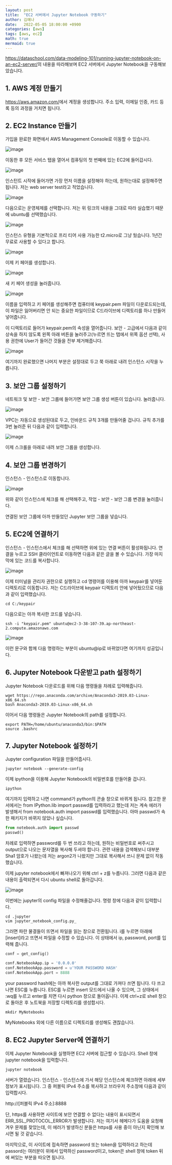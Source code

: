 ```yaml
---
layout: post
title:  "EC2 서버에서 Jupyter Notebook 구동하기"
author: 김예나
date:   2022-05-05 18:00:00 +0900
categories: [aws]
tags: [aws, ec2]
math: true
mermaid: true
---
```



<https://dataschool.com/data-modeling-101/running-jupyter-notebook-on-an-ec2-server/>의 내용을 따라해보며 EC2 서버에서 Jupyter Notebook을 구동해보았습니다.


## 1\. AWS 계정 만들기


<https://aws.amazon.com/>에서 계정을 생성합니다. 주소 입력, 이메일 인증, 카드 등록 등의 과정을 거치면 됩니다.


## 2\. EC2 Instance 만들기


가입을 완료한 화면에서 AWS Management Console로 이동할 수 있습니다.


![image](https://user-images.githubusercontent.com/80688900/166899606-31c5d2ae-1742-4b9d-97ac-cfbb2782bd3e.png)


이동한 후 모든 서비스 탭을 열어서 컴퓨팅의 첫 번째에 있는 EC2에 들어갑시다.


![image](https://user-images.githubusercontent.com/80688900/166899691-11a6068b-29fb-4958-92e8-3e3bca4c2584.png)


인스턴트 시작에 들어가면 가장 먼저 이름을 설정해야 하는데, 원하는대로 설정해주면 됩니다. 저는 web server test라고 적었습니다.


![image](https://user-images.githubusercontent.com/80688900/166900186-dd64ff02-4b18-446d-86f7-67405c4e33d1.png)


다음으로는 운영체제를 선택합니다. 저는 위 링크의 내용을 그대로 따라 실습했기 때문에 ubuntu를 선택했습니다.


![image](https://user-images.githubusercontent.com/80688900/166900334-4e8ec787-9335-4cc2-9b08-b91903f1cd52.png)


인스턴스 유형을 기본적으로 프리 티어 사용 가능한 t2.micro로 그냥 뒀습니다. 1년간 무료로 사용할 수 있다고 합니다.


![image](https://user-images.githubusercontent.com/80688900/166900649-4a9741fb-4101-41ba-b834-2d91c36fad9d.png)


이제 키 페어를 생성합니다.


![image](https://user-images.githubusercontent.com/80688900/166900776-77326e9d-c661-4eed-9755-04ae93f226c7.png)


새 키 페어 생성을 눌러줍니다.


![image](https://user-images.githubusercontent.com/80688900/166900856-1508badb-e149-4b0d-9304-adbb18ab4476.png)


이름을 입력하고 키 페어를 생성해주면 컴퓨터에 keypair.pem 파일이 다운로드되는데, 이 파일은 잃어버리면 안 되는 중요한 파일이므로 C드라이브에 디렉토리를 하나 만들어 넣어줍니다.


이 디렉토리로 들어가 keypair.pem의 속성을 열어줍니다. 보안 - 고급에서 다음과 같이 상속을 하지 않도록 왼쪽 아래 버튼을 눌러주고(누르면 뜨는 탭에서 위쪽 옵션 선택), 사용 권한에 User가 들어간 것들을 전부 제거해줍니다.


![image](https://user-images.githubusercontent.com/80688900/166904601-bcb672fe-b3d5-4fd9-b680-5a6e1f7a394a.png)


여기까지 완료했으면 나머지 부분은 설정대로 두고 쭉 아래로 내려 인스턴스 시작을 누릅니다.


## 3\. 보안 그룹 설정하기


네트워크 및 보안 - 보안 그룹에 들어가면 보안 그룹 생성 버튼이 있습니다. 눌러줍니다.


![image](https://user-images.githubusercontent.com/80688900/166903221-f9e7625f-ace8-4fd6-b35c-7cc539df62a7.png)


VPC는 자동으로 생성된대로 두고, 인바운드 규칙 3개를 만들어줄 겁니다. 규칙 추가를 3번 눌러준 뒤 다음과 같이 입력합니다.


![image](https://user-images.githubusercontent.com/80688900/166903495-b18336e8-8f58-4b3d-a6ca-fdc721d0eeed.png)


이제 스크롤을 아래로 내려 보안 그룹을 생성합니다.


## 4\. 보안 그룹 변경하기


인스턴스 - 인스턴스로 이동합니다.


![image](https://user-images.githubusercontent.com/80688900/166903686-c1fab44a-4521-41f4-93e4-0e604e148bfc.png)


위와 같이 인스턴스에 체크를 해 선택해주고, 작업 - 보안 - 보안 그룹 변경을 눌러줍니다.


연결된 보안 그룹에 아까 만들었던 Jupyter 보안 그룹을 넣습니다.


## 5\. EC2에 연결하기


인스턴스 - 인스턴스에서 체크를 해 선택하면 위에 있는 연결 버튼이 활성화됩니다. 연결을 누르고 SSH 클라이언트로 이동하면 다음과 같은 글을 볼 수 있습니다. 가장 마지막에 있는 코드를 복사합니다.


![image](https://user-images.githubusercontent.com/80688900/166905069-f6bcf3d1-9cee-463f-a650-68f110dc2a1e.png)


이제 터미널을 관리자 권한으로 실행하고 cd 명령어를 이용해 아까 keypair를 넣어둔 디렉토리로 이동합니다. 저는 C드라이브에 keypair 디렉토리 안에 넣어뒀으므로 다음과 같이 입력했습니다.


```shell
cd C:/keypair
```


다음으로는 아까 복사한 코드를 넣습니다.


```shell
ssh -i "keypair.pem" ubuntu@ec2-3-38-107-39.ap-northeast-2.compute.amazonaws.com
```


![image](https://user-images.githubusercontent.com/80688900/166934716-95c64d58-4565-4c12-964b-aaaa58886451.png)


이런 문구와 함께 다음 명령하는 부분이 ubuntu@ip로 바뀌었다면 여기까지 성공입니다.


## 6\. Jupyter Notebook 다운받고 path 설정하기


Jupyter Notebook 다운로드를 위해 다음 명령들을 차례로 입력해줍니다.


```shell
wget https://repo.anaconda.com/archive/Anaconda3-2019.03-Linux-x86_64.sh
bash Anaconda3-2019.03-Linux-x86_64.sh
```


이어서 다음 명령들은 Jupyter Notebook의 path를 설정합니다.


```shell
export PATH=/home/ubuntu/anaconda3/bin:$PATH
source .bashrc
```


## 7\. Jupyter Notebook 설정하기


Jupyter configuration 파일을 만들어줍시다.


```shell
jupyter notebook --generate-config
```


이제 ipython을 이용해 Jupyter Notebook의 비밀번호를 만들어줄 겁니다.


```shell
ipython
```


여기까지 입력하고 나면 command가 python의 콘솔 창으로 바뀌게 됩니다. 참고한 문서에서는 from IPython.lib import passwd를 입력하라고 했는데 저는 계속 에러가 발생해서 from notebook.auth import passwd를 입력했습니다. 아마 passwd가 속한 패키지가 바뀌지 않았나 싶습니다.


```python
from notebook.auth import passwd
passwd()
```


차례로 입력하면 password를 두 번 쓰라고 하는데, 원하는 비밀번호로 써주시고 output으로 나오는 문자열을 복사해 두셔야 합니다. 관련 내용을 검색해보니 대부분 Sha1 암호가 나왔는데 저는 argon2가 나왔지만 그대로 복사해서 쓰니 문제 없이 작동했습니다.


이제 jupyter notebook에서 빠져나오기 위해 ctrl + z를 누릅니다. 그러면 다음과 같은 내용이 출력되면서 다시 ubuntu shell로 돌아갑니다.


![image](https://user-images.githubusercontent.com/80688900/166938099-f3ed3c3a-ffb7-4513-88e4-44fff291d87a.png)


이번에는 jupyter의 config 파일을 수정해줄겁니다. 명령 창에 다음과 같이 입력합니다.


```shell
cd .jupyter
vim jupyter_notebook_config.py_
```


그러면 파란 물결들이 뜨면서 파일을 읽는 창으로 전환됩니다. i를 누르면 아래에 [insert]라고 뜨면서 파일을 수정할 수 있습니다. 이 상태에서 ip, password, port를 입력해 줍니다.


```python
conf = get_config()

conf.NotebookApp.ip = '0.0.0.0'
conf.NotebookApp.password = u'YOUR PASSWORD HASH'
conf.NotebookApp.port = 8888
```


your password hash에는 아까 복사한 output를 그대로 가져다 쓰면 됩니다. 다 쓰고 나면 ESC를 누릅니다. ESC를 누르면 insert 모드에서 나올 수 있으며, 그 상태에서 :wq를 누르고 enter를 치면 다시 python 창으로 돌아옵니다. 이제 ctrl+z로 shell 창으로 돌아온 후 노트북을 저장할 디렉토리를 생성합시다.


```shell
mkdir MyNotebooks
```


MyNotebooks 외에 다른 이름으로 디렉토리를 생성해도 괜찮습니다.


## 8\. EC2 Jupyter Server에 연결하기


이제 Jupyter Notebook을 실행하면 EC2 서버에 접근할 수 있습니다. Shell 창에 jupyter notebook을 입력합니다.


```shell
jupyter notebook
```


서버가 열렸습니다. 인스턴스 - 인스턴스에 가서 해당 인스턴스에 체크하면 아래에 세부 정보가 표시됩니다. 그 중 퍼블릭 IPv4 주소를 복사하고 브라우저 주소창에 다음과 같이 입력합시다.


http://[퍼블릭 IPv4 주소]:8888


단, https를 사용하면 사이트에 보안 연결할 수 없다는 내용이 표시되면서 ERR_SSL_PROTOCOL_ERROR가 발생합니다. 저는 여기서 헤메다가 도움을 요청해 겨우 문제를 찾았는데, 이 에러가 발생하신 분들은 https를 사용 중이 아닌지 확인해 보시면 될 것 같습니다.


마지막으로, 이 사이트에 접속하면 password 또는 token을 입력하라고 하는데 passord는 여러분이 위에서 입력하신 password이고, token은 shell 창에 token 뒤에 써있는 부분을 따오면 됩니다.